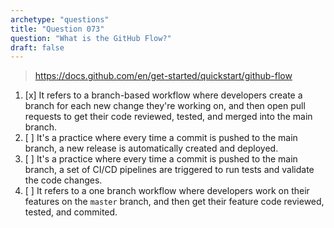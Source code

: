 ```yaml
---
archetype: "questions"
title: "Question 073"
question: "What is the GitHub Flow?"
draft: false
---
```



> https://docs.github.com/en/get-started/quickstart/github-flow
1. [x] It refers to a branch-based workflow where developers create a branch for each new change they're working on, and then open pull requests to get their code reviewed, tested, and merged into the main branch.
1. [ ] It's a practice where every time a commit is pushed to the main branch, a new release is automatically created and deployed.
1. [ ] It's a practice where every time a commit is pushed to the main branch, a set of CI/CD pipelines are triggered to run tests and validate the code changes.
1. [ ] It refers to a one branch workflow where developers work on their features on the `master` branch, and then get their feature code reviewed, tested, and commited.
